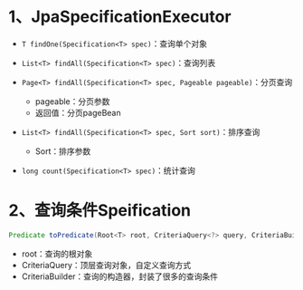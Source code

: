 # 1、JpaSpecificationExecutor

* `T findOne(Specification<T> spec)`：查询单个对象
* `List<T> findAll(Specification<T> spec)`：查询列表
* `Page<T> findAll(Specification<T> spec, Pageable pageable)`：分页查询
  - pageable：分页参数
  - 返回值：分页pageBean

* `List<T> findAll(Specification<T> spec, Sort sort)`：排序查询
  - Sort：排序参数

* `long count(Specification<T> spec)`：统计查询

# 2、查询条件Speification

```java
Predicate toPredicate(Root<T> root, CriteriaQuery<?> query, CriteriaBuilder cb)
```

* root：查询的根对象
* CriteriaQuery：顶层查询对象，自定义查询方式
* CriteriaBuilder：查询的构造器，封装了很多的查询条件

